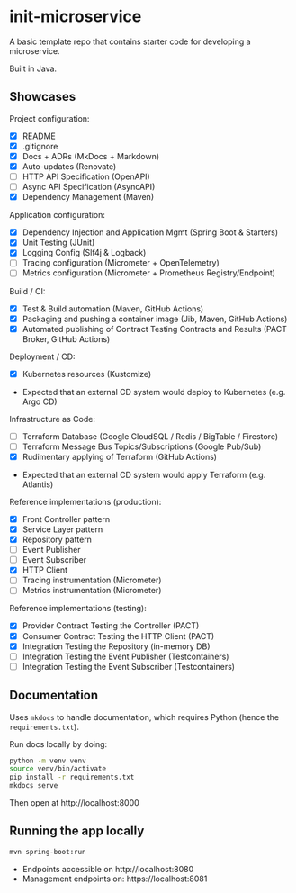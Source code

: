 # init-microservice

A basic template repo that contains starter code for developing a microservice.

Built in Java.

## Showcases

Project configuration:

- [x] README
- [x] .gitignore
- [x] Docs + ADRs (MkDocs + Markdown)
- [x] Auto-updates (Renovate)
- [ ] HTTP API Specification (OpenAPI)
- [ ] Async API Specification (AsyncAPI) 
- [x] Dependency Management (Maven)

Application configuration:

- [x] Dependency Injection and Application Mgmt (Spring Boot & Starters)
- [x] Unit Testing (JUnit)
- [x] Logging Config (Slf4j & Logback)
- [ ] Tracing configuration (Micrometer + OpenTelemetry)
- [ ] Metrics configuration (Micrometer + Prometheus Registry/Endpoint)

Build / CI:

- [x] Test & Build automation (Maven, GitHub Actions)
- [x] Packaging and pushing a container image (Jib, Maven, GitHub Actions)
- [x] Automated publishing of Contract Testing Contracts and Results (PACT Broker, GitHub Actions)

Deployment / CD:

- [x] Kubernetes resources (Kustomize)
- Expected that an external CD system would deploy to Kubernetes (e.g. Argo CD)

Infrastructure as Code:

- [ ] Terraform Database (Google CloudSQL / Redis / BigTable / Firestore)
- [ ] Terraform Message Bus Topics/Subscriptions (Google Pub/Sub)
- [x] Rudimentary applying of Terraform (GitHub Actions)
- Expected that an external CD system would apply Terraform (e.g. Atlantis) 

Reference implementations (production):

- [x] Front Controller pattern
- [x] Service Layer pattern
- [x] Repository pattern
- [ ] Event Publisher
- [ ] Event Subscriber
- [x] HTTP Client
- [ ] Tracing instrumentation (Micrometer)
- [ ] Metrics instrumentation (Micrometer)

Reference implementations (testing):

- [x] Provider Contract Testing the Controller (PACT)
- [x] Consumer Contract Testing the HTTP Client (PACT)
- [x] Integration Testing the Repository (in-memory DB)
- [ ] Integration Testing the Event Publisher (Testcontainers)
- [ ] Integration Testing the Event Subscriber (Testcontainers)

## Documentation

Uses `mkdocs` to handle documentation, which requires Python (hence the `requirements.txt`).

Run docs locally by doing:

```bash
python -m venv venv
source venv/bin/activate
pip install -r requirements.txt
mkdocs serve
```

Then open at http://localhost:8000

## Running the app locally

```bash
mvn spring-boot:run
```

- Endpoints accessible on http://localhost:8080
- Management endpoints on: https://localhost:8081

